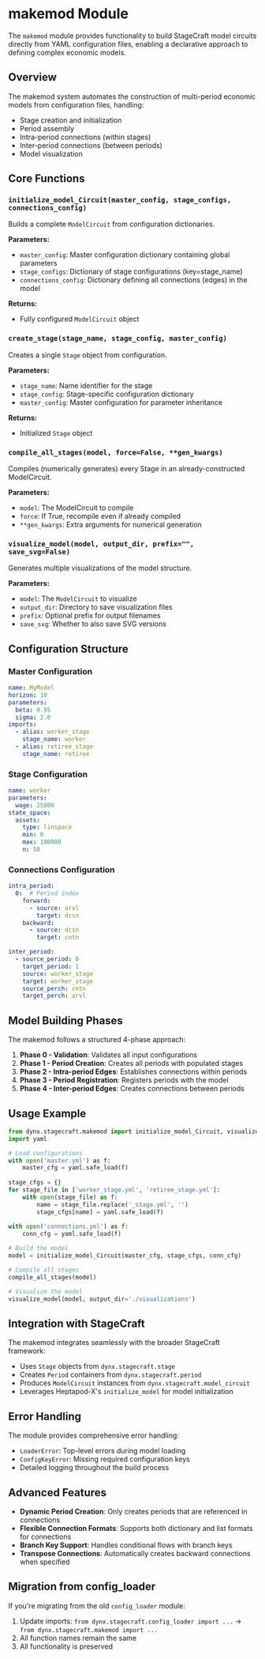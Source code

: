 # makemod Module

The `makemod` module provides functionality to build StageCraft model circuits directly from YAML configuration files, enabling a declarative approach to defining complex economic models.

## Overview

The makemod system automates the construction of multi-period economic models from configuration files, handling:
- Stage creation and initialization
- Period assembly
- Intra-period connections (within stages)
- Inter-period connections (between periods)
- Model visualization

## Core Functions

### `initialize_model_Circuit(master_config, stage_configs, connections_config)`

Builds a complete `ModelCircuit` from configuration dictionaries.

**Parameters:**
- `master_config`: Master configuration dictionary containing global parameters
- `stage_configs`: Dictionary of stage configurations (key=stage_name)
- `connections_config`: Dictionary defining all connections (edges) in the model

**Returns:**
- Fully configured `ModelCircuit` object

### `create_stage(stage_name, stage_config, master_config)`

Creates a single `Stage` object from configuration.

**Parameters:**
- `stage_name`: Name identifier for the stage
- `stage_config`: Stage-specific configuration dictionary
- `master_config`: Master configuration for parameter inheritance

**Returns:**
- Initialized `Stage` object

### `compile_all_stages(model, force=False, **gen_kwargs)`

Compiles (numerically generates) every Stage in an already-constructed ModelCircuit.

**Parameters:**
- `model`: The ModelCircuit to compile
- `force`: If True, recompile even if already compiled
- `**gen_kwargs`: Extra arguments for numerical generation

### `visualize_model(model, output_dir, prefix="", save_svg=False)`

Generates multiple visualizations of the model structure.

**Parameters:**
- `model`: The `ModelCircuit` to visualize
- `output_dir`: Directory to save visualization files
- `prefix`: Optional prefix for output filenames
- `save_svg`: Whether to also save SVG versions

## Configuration Structure

### Master Configuration

```yaml
name: MyModel
horizon: 10
parameters:
  beta: 0.95
  sigma: 2.0
imports:
  - alias: worker_stage
    stage_name: worker
  - alias: retiree_stage
    stage_name: retiree
```

### Stage Configuration

```yaml
name: worker
parameters:
  wage: 25000
state_space:
  assets:
    type: linspace
    min: 0
    max: 100000
    n: 50
```

### Connections Configuration

```yaml
intra_period:
  0:  # Period index
    forward:
      - source: arvl
        target: dcsn
    backward:
      - source: dcsn
        target: cntn

inter_period:
  - source_period: 0
    target_period: 1
    source: worker_stage
    target: worker_stage
    source_perch: cntn
    target_perch: arvl
```

## Model Building Phases

The makemod follows a structured 4-phase approach:

1. **Phase 0 - Validation**: Validates all input configurations
2. **Phase 1 - Period Creation**: Creates all periods with populated stages
3. **Phase 2 - Intra-period Edges**: Establishes connections within periods
4. **Phase 3 - Period Registration**: Registers periods with the model
5. **Phase 4 - Inter-period Edges**: Creates connections between periods

## Usage Example

```python
from dynx.stagecraft.makemod import initialize_model_Circuit, visualize_model, compile_all_stages
import yaml

# Load configurations
with open('master.yml') as f:
    master_cfg = yaml.safe_load(f)
    
stage_cfgs = {}
for stage_file in ['worker_stage.yml', 'retiree_stage.yml']:
    with open(stage_file) as f:
        name = stage_file.replace('_stage.yml', '')
        stage_cfgs[name] = yaml.safe_load(f)
        
with open('connections.yml') as f:
    conn_cfg = yaml.safe_load(f)

# Build the model
model = initialize_model_Circuit(master_cfg, stage_cfgs, conn_cfg)

# Compile all stages
compile_all_stages(model)

# Visualize the model
visualize_model(model, output_dir='./visualizations')
```

## Integration with StageCraft

The makemod integrates seamlessly with the broader StageCraft framework:
- Uses `Stage` objects from `dynx.stagecraft.stage`
- Creates `Period` containers from `dynx.stagecraft.period`
- Produces `ModelCircuit` instances from `dynx.stagecraft.model_circuit`
- Leverages Heptapod-X's `initialize_model` for model initialization

## Error Handling

The module provides comprehensive error handling:
- `LoaderError`: Top-level errors during model loading
- `ConfigKeyError`: Missing required configuration keys
- Detailed logging throughout the build process

## Advanced Features

- **Dynamic Period Creation**: Only creates periods that are referenced in connections
- **Flexible Connection Formats**: Supports both dictionary and list formats for connections
- **Branch Key Support**: Handles conditional flows with branch keys
- **Transpose Connections**: Automatically creates backward connections when specified

## Migration from config_loader

If you're migrating from the old `config_loader` module:
1. Update imports: `from dynx.stagecraft.config_loader import ...` → `from dynx.stagecraft.makemod import ...`
2. All function names remain the same
3. All functionality is preserved 